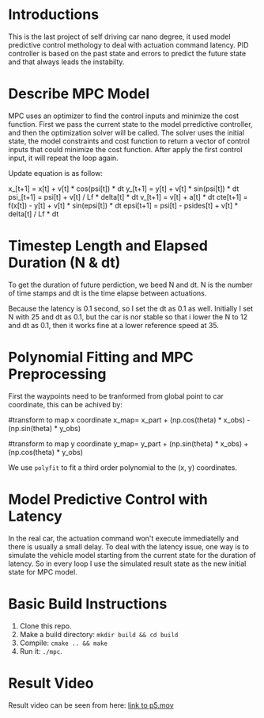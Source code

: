 # Introductions
This is the last project of self driving car nano degree, it used model predictive control methology to deal with actuation command latency. PID controller is based on the past state and errors to predict the future state and that always leads the instabilty.


# Describe MPC Model
MPC uses an optimizer to find the control inputs and minimize  the cost function. First we pass the current state to the model prredictive controller,  and then the optimization solver will be called. The solver uses the initial state, the model constraints and cost function to return a vector of control inputs that could minimize the cost function. After apply the first control input, it will repeat the loop again.

Update equation is as follow:

x_[t+1] = x[t] + v[t] * cos(psi[t]) * dt
y_[t+1] = y[t] + v[t] * sin(psi[t]) * dt
psi_[t+1] = psi[t] + v[t] / Lf * delta[t] * dt
v_[t+1] = v[t] + a[t] * dt
cte[t+1] = f(x[t]) - y[t] + v[t] * sin(epsi[t]) * dt
epsi[t+1] = psi[t] - psides[t] + v[t] * delta[t] / Lf * dt


# Timestep Length and Elapsed Duration (N & dt)
To get the duration of future perdiction, we beed N and dt. N is the number of time stamps and dt is the time elapse between actuations.

Because the latency is 0.1 second, so I set the dt as 0.1 as well. Initially I set N with 25 and dt as 0.1,  but the car is nor stable so that i lower the N to 12 and dt as 0.1, then it works fine at a lower reference speed at 35.



# Polynomial Fitting and MPC Preprocessing
First the waypoints need to be tranformed from global point to car coordinate, this can be achived by:

#transform to map x coordinate
x_map= x_part + (np.cos(theta) * x_obs) - (np.sin(theta) * y_obs)

#transform to map y coordinate
y_map= y_part + (np.sin(theta) * x_obs) + (np.cos(theta) * y_obs)


We use `polyfit` to fit a third order polynomial to the (x, y) coordinates.



# Model Predictive Control with Latency
In the real car, the actuation command won't execute immediatelly and there is usually a small delay. To deal with the latency issue, one way is to simulate the vehicle model starting from the current state for the duration of latency. So in every loop I use the simulated result state as the new initial state for MPC model.



# Basic Build Instructions

1. Clone this repo.
2. Make a build directory: `mkdir build && cd build`
3. Compile: `cmake .. && make`
4. Run it: `./mpc`.

# Result Video
Result video can be seen from here:
[link to p5.mov](./p5.mov)
